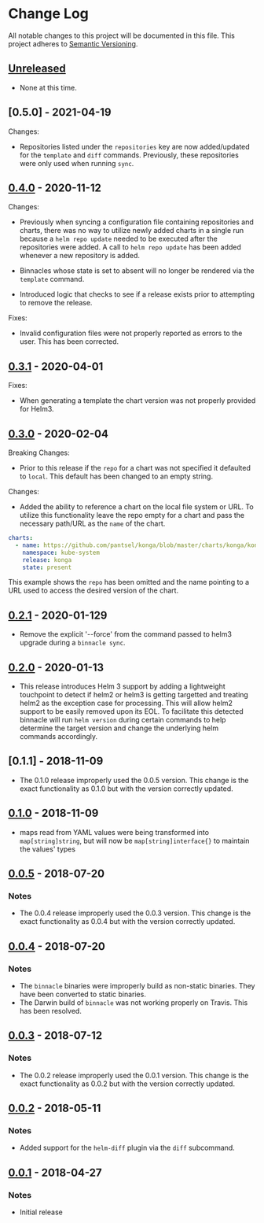 # Change Log

All notable changes to this project will be documented in this file.
This project adheres to [Semantic Versioning](http://semver.org/).

## [Unreleased]

- None at this time.

## [0.5.0] - 2021-04-19

Changes:

- Repositories listed under the `repositories` key are now added/updated for the `template` and `diff` commands. Previously, these repositories were only used when running `sync`.

## [0.4.0] - 2020-11-12

Changes:

- Previously when syncing a configuration file containing repositories and charts, there was no way to utilize newly added charts in a single run because a `helm repo update` needed to be executed after the repositories were added.  A call to `helm repo update` has been added whenever a new repository is added.

- Binnacles whose state is set to absent will no longer be rendered via the `template` command.

- Introduced logic that checks to see if a release exists prior to attempting to remove the release.

Fixes:

- Invalid configuration files were not properly reported as errors to the user.  This has been corrected.

## [0.3.1] - 2020-04-01

Fixes:

- When generating a template the chart version was not properly provided for Helm3.

## [0.3.0] - 2020-02-04

Breaking Changes:

- Prior to this release if the `repo` for a chart was not specified it defaulted to `local`.  This default has been changed to an empty string.

Changes:

- Added the ability to reference a chart on the local file system or URL.  To utilize this functionality leave the repo empty for a chart and pass the necessary path/URL as the `name` of the chart.

```yaml
charts:
  - name: https://github.com/pantsel/konga/blob/master/charts/konga/konga-1.0.0.tgz?raw=true
    namespace: kube-system
    release: konga
    state: present
```

This example shows the `repo` has been omitted and the name pointing to a URL used to access the desired version of the chart.

## [0.2.1] - 2020-01-129

- Remove the explicit '--force' from the command passed to helm3 upgrade during a `binnacle sync`.

## [0.2.0] - 2020-01-13

- This release introduces Helm 3 support by adding a lightweight touchpoint to detect if helm2 or helm3 is getting targetted and treating helm2 as the exception case for processing.  This will allow helm2 support to be easily removed upon its EOL.  To facilitate this detected binnacle will run `helm version` during certain commands to help determine the target version and change the underlying helm commands accordingly.

## [0.1.1] - 2018-11-09

- The 0.1.0 release improperly used the 0.0.5 version.  This change is the exact functionality as 0.1.0 but with the version correctly updated.

## [0.1.0] - 2018-11-09

- maps read from YAML values were being transformed into `map[string]string`, but will now be `map[string]interface{}` to maintain the values' types

## [0.0.5] - 2018-07-20

### Notes

- The 0.0.4 release improperly used the 0.0.3 version.  This change is the exact functionality as 0.0.4 but with the version correctly updated.

## [0.0.4] - 2018-07-20

### Notes

- The `binnacle` binaries were improperly build as non-static binaries.  They have been converted to static binaries.
- The Darwin build of `binnacle` was not working properly on Travis.  This has been resolved.

## [0.0.3] - 2018-07-12

### Notes

- The 0.0.2 release improperly used the 0.0.1 version.  This change is the exact functionality as 0.0.2 but with the version correctly updated.

## [0.0.2] - 2018-05-11

### Notes

- Added support for the `helm-diff` plugin via the `diff` subcommand.

## [0.0.1] - 2018-04-27

### Notes

- Initial release

[Unreleased]: https://github.com/traackr/binnacle/compare/v0.4.0...HEAD
[0.4.0]: https://github.com/traackr/binnacle/tree/0.4.0
[0.3.1]: https://github.com/traackr/binnacle/tree/0.3.1
[0.3.0]: https://github.com/traackr/binnacle/tree/0.3.0
[0.2.1]: https://github.com/traackr/binnacle/tree/0.2.1
[0.2.0]: https://github.com/traackr/binnacle/tree/0.2.0
[0.1.0]: https://github.com/traackr/binnacle/tree/0.1.0
[0.0.5]: https://github.com/traackr/binnacle/tree/0.0.5
[0.0.4]: https://github.com/traackr/binnacle/tree/0.0.4
[0.0.3]: https://github.com/traackr/binnacle/tree/0.0.3
[0.0.2]: https://github.com/traackr/binnacle/tree/0.0.2
[0.0.1]: https://github.com/traackr/binnacle/tree/0.0.1
